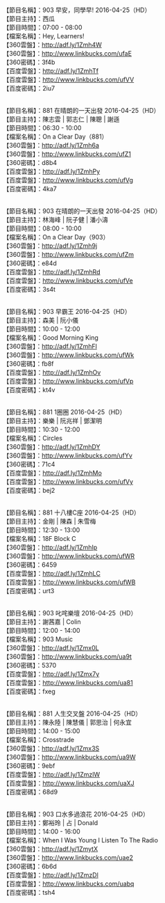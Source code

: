 <br>【節目名稱】：903 早安，同學早! 2016-04-25（HD）
<br>【節目主持】：西瓜
<br>【節目時間】：07:00 - 08:00
<br>【檔案名稱】：Hey, Learners!
<br>【360雲盤】：http://adf.ly/1Zmh4W
<br>【360雲盤】：http://www.linkbucks.com/ufaE
<br>【360密碼】：3f4b
<br>【百度雲盤】：http://adf.ly/1ZmhTf
<br>【百度雲盤】：http://www.linkbucks.com/ufVV
<br>【百度密碼】：2iu7

<br>【節目名稱】：881 在晴朗的一天出發 2016-04-25（HD）
<br>【節目主持】：陳志雲 | 郭志仁 | 陳聰 | 謝遜
<br>【節目時間】：06:30 - 10:00
<br>【檔案名稱】：On a Clear Day（881）
<br>【360雲盤】：http://adf.ly/1Zmh6a
<br>【360雲盤】：http://www.linkbucks.com/ufZ1
<br>【360密碼】：d8b4
<br>【百度雲盤】：http://adf.ly/1ZmhPy
<br>【百度雲盤】：http://www.linkbucks.com/ufVg
<br>【百度密碼】：4ka7

<br>【節目名稱】：903 在晴朗的一天出發 2016-04-25（HD）
<br>【節目主持】：林海峰 | 阮子健 | 潘小濤
<br>【節目時間】：08:00 - 10:00
<br>【檔案名稱】：On a Clear Day（903）
<br>【360雲盤】：http://adf.ly/1Zmh9j
<br>【360雲盤】：http://www.linkbucks.com/ufZm
<br>【360密碼】：e84d
<br>【百度雲盤】：http://adf.ly/1ZmhRd
<br>【百度雲盤】：http://www.linkbucks.com/ufVe
<br>【百度密碼】：3s4t

<br>【節目名稱】：903 早霸王 2016-04-25（HD）
<br>【節目主持】：森美 | 阮小儀
<br>【節目時間】：10:00 - 12:00
<br>【檔案名稱】：Good Morning King
<br>【360雲盤】：http://adf.ly/1ZmhFl
<br>【360雲盤】：http://www.linkbucks.com/ufWk
<br>【360密碼】：fb8f
<br>【百度雲盤】：http://adf.ly/1ZmhOv
<br>【百度雲盤】：http://www.linkbucks.com/ufVp
<br>【百度密碼】：kt4v

<br>【節目名稱】：881 1圈圈 2016-04-25（HD）
<br>【節目主持】：樂樂 | 阮兆祥 | 鄧潔明
<br>【節目時間】：10:30 - 12:00
<br>【檔案名稱】：Circles
<br>【360雲盤】：http://adf.ly/1ZmhDY
<br>【360雲盤】：http://www.linkbucks.com/ufYv
<br>【360密碼】：71c4
<br>【百度雲盤】：http://adf.ly/1ZmhMo
<br>【百度雲盤】：http://www.linkbucks.com/ufVy
<br>【百度密碼】：bej2

<br>【節目名稱】：881 十八樓C座 2016-04-25（HD）
<br>【節目主持】：金剛 | 陳森 | 朱雪梅
<br>【節目時間】：12:30 - 13:00
<br>【檔案名稱】：18F Block C
<br>【360雲盤】：http://adf.ly/1ZmhIp
<br>【360雲盤】：http://www.linkbucks.com/ufWR
<br>【360密碼】：6459
<br>【百度雲盤】：http://adf.ly/1ZmhLC
<br>【百度雲盤】：http://www.linkbucks.com/ufWB
<br>【百度密碼】：urt3

<br>【節目名稱】：903 叱咤樂壇 2016-04-25（HD）
<br>【節目主持】：謝茜嘉 | Colin
<br>【節目時間】：12:00 - 14:00
<br>【檔案名稱】：903 Music
<br>【360雲盤】：http://adf.ly/1Zmx0L
<br>【360雲盤】：http://www.linkbucks.com/ua9t
<br>【360密碼】：5370
<br>【百度雲盤】：http://adf.ly/1Zmx7y
<br>【百度雲盤】：http://www.linkbucks.com/ua81
<br>【百度密碼】：fxeg

<br>【節目名稱】：881 人生交叉盤 2016-04-25（HD）
<br>【節目主持】：陳永陸 | 陳慧儀 | 郭思治 | 何永宜
<br>【節目時間】：14:00 - 15:00
<br>【檔案名稱】：Crosstrade
<br>【360雲盤】：http://adf.ly/1Zmx3S
<br>【360雲盤】：http://www.linkbucks.com/ua9W
<br>【360密碼】：9ebf
<br>【百度雲盤】：http://adf.ly/1ZmzlW
<br>【百度雲盤】：http://www.linkbucks.com/uaXJ
<br>【百度密碼】：68d9

<br>【節目名稱】：903 口水多過浪花 2016-04-25（HD）
<br>【節目主持】：鄭裕玲 | 占 | Donald
<br>【節目時間】：14:00 - 16:00
<br>【檔案名稱】：When I Was Young I Listen To The Radio
<br>【360雲盤】：http://adf.ly/1ZmytX
<br>【360雲盤】：http://www.linkbucks.com/uae2
<br>【360密碼】：6b6d
<br>【百度雲盤】：http://adf.ly/1ZmzDl
<br>【百度雲盤】：http://www.linkbucks.com/uabq
<br>【百度密碼】：tsh4
